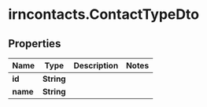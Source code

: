 # irncontacts.ContactTypeDto

## Properties

Name | Type | Description | Notes
------------ | ------------- | ------------- | -------------
**id** | **String** |  | 
**name** | **String** |  | 



